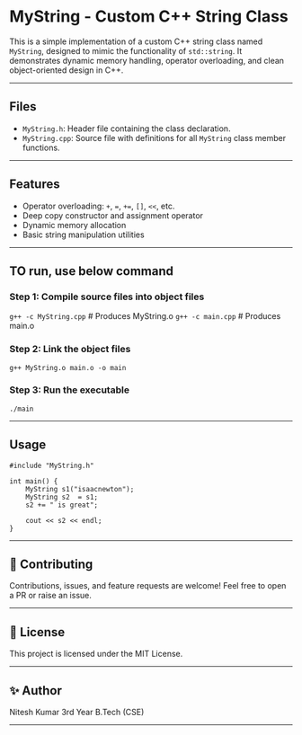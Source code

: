 # MyString - Custom C++ String Class

This is a simple implementation of a custom C++ string class named `MyString`, designed to mimic the functionality of `std::string`. It demonstrates dynamic memory handling, operator overloading, and clean object-oriented design in C++.

---

## Files

- `MyString.h`: Header file containing the class declaration.
- `MyString.cpp`: Source file with definitions for all `MyString` class member functions.

---

## Features

- Operator overloading: `+`, `=`, `+=`, `[]`, `<<`, etc.
- Deep copy constructor and assignment operator
- Dynamic memory allocation
- Basic string manipulation utilities

---

## TO run, use below command
### Step 1: Compile source files into object files
`g++ -c MyString.cpp`     # Produces MyString.o
`g++ -c main.cpp`       # Produces main.o

### Step 2: Link the object files
`g++ MyString.o main.o -o main`

### Step 3: Run the executable
`./main`

---

## Usage

    #include "MyString.h"

    int main() {
        MyString s1("isaacnewton");
        MyString s2  = s1;
        s2 += " is great";

        cout << s2 << endl;
    }

---

## 🤝 Contributing

Contributions, issues, and feature requests are welcome! Feel free to open a PR or raise an issue.

---

## 📜 License

This project is licensed under the MIT License.

---

## ✨ Author

Nitesh Kumar 3rd Year B.Tech (CSE)

---